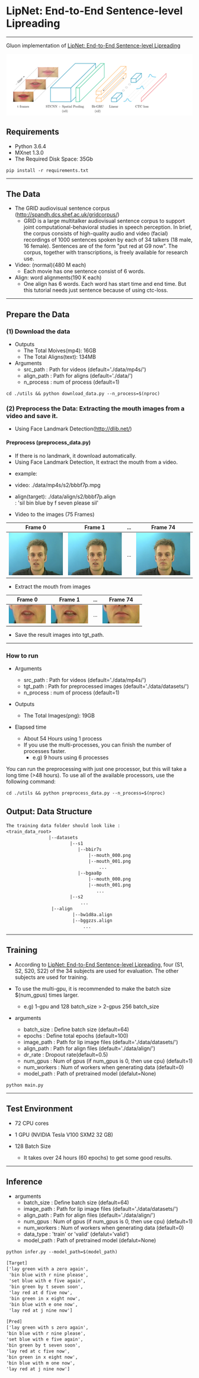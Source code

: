 # LipNet: End-to-End Sentence-level Lipreading

---

Gluon implementation of [LipNet: End-to-End Sentence-level Lipreading](https://arxiv.org/abs/1611.01599)

![net_structure](asset/network_structure.png)

## Requirements
- Python 3.6.4
- MXnet 1.3.0
- The Required Disk Space: 35Gb
```
pip install -r requirements.txt
```

---

## The Data
- The GRID audiovisual sentence corpus (http://spandh.dcs.shef.ac.uk/gridcorpus/)
  - GRID is a large multitalker audiovisual sentence corpus to support joint computational-behavioral studies in speech perception. In brief, the corpus consists of high-quality audio and video (facial) recordings of 1000 sentences spoken by each of 34 talkers (18 male, 16 female). Sentences are of the form "put red at G9 now". The corpus, together with transcriptions, is freely available for research use.
- Video: (normal)(480 M each)
  - Each movie has one sentence consist of 6 words.
- Align: word alignments(190 K each) 
  - One align has 6 words. Each word has start time and end time. But this tutorial needs just sentence because of using ctc-loss.
 
---

## Prepare the Data
### (1) Download the data
- Outputs
  - The Total Moives(mp4): 16GB
  - The Total Aligns(text): 134MB
- Arguments
  - src_path : Path for videos (default='./data/mp4s/')
  - align_path : Path for aligns (default='./data/')
  - n_process : num of process (default=1)

```
cd ./utils && python download_data.py --n_process=$(nproc)
```

### (2) Preprocess the Data: Extracting the mouth images from a video and save it.

* Using Face Landmark Detection(http://dlib.net/)

#### Preprocess (preprocess_data.py)
*  If there is no landmark, it download automatically.  
*  Using Face Landmark Detection, It extract the mouth from a video.  

- example: 
 - video: ./data/mp4s/s2/bbbf7p.mpg
 - align(target): ./data/align/s2/bbbf7p.align  
     : 'sil bin blue by f seven please sil'


- Video to the images (75 Frames)

Frame 0            |  Frame 1 | ... | Frame 74 |
:-------------------------:|:-------------------------:|:-------------------------:|:-------------------------:
![](asset/s2_bbbf7p_000.png)  |  ![](asset/s2_bbbf7p_001.png) |  ...  |  ![](asset/s2_bbbf7p_074.png)

  - Extract the mouth from images

Frame 0            |  Frame 1 | ... | Frame 74 |
:-------------------------:|:-------------------------:|:-------------------------:|:-------------------------:
![](asset/mouth_000.png)  |  ![](asset/mouth_001.png) |  ...  |  ![](asset/mouth_074.png)

* Save the result images into tgt_path.  

----

### How to run

- Arguments
  - src_path : Path for videos (default='./data/mp4s/')
  - tgt_path : Path for preprocessed images (default='./data/datasets/')
  - n_process : num of process (default=1)

- Outputs
  - The Total Images(png): 19GB
- Elapsed time
  - About 54 Hours using 1 process
  - If you use the multi-processes, you can finish the number of processes faster.
    - e.g) 9 hours using 6 processes

You can run the preprocessing with just one processor, but this will take a long time (>48 hours). To use all of the available processors, use the following command: 

```
cd ./utils && python preprocess_data.py --n_process=$(nproc)
```

## Output: Data Structure

```
The training data folder should look like : 
<train_data_root>
                |--datasets
                        |--s1
                           |--bbir7s
                               |--mouth_000.png
                               |--mouth_001.png
                                   ...
                           |--bgaa8p
                               |--mouth_000.png
                               |--mouth_001.png
                                  ...
                        |--s2
                            ...
                 |--align
                         |--bw1d8a.align
                         |--bggzzs.align
                             ...

```

---

## Training

- According to [LipNet: End-to-End Sentence-level Lipreading](https://arxiv.org/abs/1611.01599), four (S1, S2, S20, S22) of the 34 subjects are used for evaluation.
 The other subjects are used for training.
 
- To use the multi-gpu, it is recommended to make the batch size $(num_gpus) times larger.

  - e.g) 1-gpu and 128 batch_size > 2-gpus 256 batch_size


- arguments
  - batch_size : Define batch size (default=64)
  - epochs : Define total epochs (default=100)
  - image_path : Path for lip image files (default='./data/datasets/')
  - align_path : Path for align files (default='./data/align/')
  - dr_rate : Dropout rate(default=0.5)
  - num_gpus : Num of gpus (if num_gpus is 0, then use cpu) (default=1)
  - num_workers : Num of workers when generating data (default=0)
  - model_path : Path of pretrained model (defalut=None)
  
```
python main.py
```

---

## Test Environment
- 72 CPU cores
- 1 GPU (NVIDIA Tesla V100 SXM2 32 GB)
- 128 Batch Size

  -  It takes over 24 hours (60 epochs) to get some good results.

---

## Inference

- arguments
  - batch_size : Define batch size (default=64)
  - image_path : Path for lip image files (default='./data/datasets/')
  - align_path : Path for align files (default='./data/align/')
  - num_gpus : Num of gpus (if num_gpus is 0, then use cpu) (default=1)
  - num_workers : Num of workers when generating data (default=0)
  - data_type : 'train' or 'valid' (defalut='valid')
  - model_path : Path of pretrained model (defalut=None)
    
```
python infer.py --model_path=$(model_path)
```


```
[Target]
['lay green with a zero again',
 'bin blue with r nine please',
 'set blue with e five again',
 'bin green by t seven soon',
 'lay red at d five now',
 'bin green in x eight now',
 'bin blue with e one now',
 'lay red at j nine now']
 ```
 
 ```
[Pred]
['lay green with s zero again',
 'bin blue with r nine please',
 'set blue with e five again',
 'bin green by t seven soon',
 'lay red at c five now',
 'bin green in x eight now',
 'bin blue with m one now',
 'lay red at j nine now']
 ```
  

